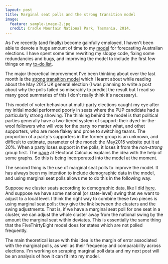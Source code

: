 ```yaml
---
layout: post
title: Marginal seat polls and the strong transition model
image:
  feature: sample-image-2.jpg
  credit: Cradle Mountain National Park, Tasmania, 2014. 
---
```


As I've recently (and finally) become gainfully employed, I haven't been able to devote a huge amount of time to my [model](http://www.clintonboys.com/emma-chisit/) for forecasting Australian elections. I have spent some time rewriting my sloppy code, fixing some redundancies and bugs, and improving the model to include the first few things on my [to-do list](http://www.clintonboys.com/aus-election-model-9/). 

The major theoretical improvement I've been thinking about over the last month is the [strong transition model](http://www.electoralcalculus.co.uk/strongmodel.html) which I learnt about while reading about the May 2015 UK general election (I was planning to write a post about why the polls failed so miserably to predict the result but I read so many good summaries of this I don't really think it's necessary). 

This model of voter behaviour at multi-party elections caught my eye after my initial model performed poorly in seats where the PUP candidate had a particularly strong showing. The thinking behind the model is that political parties generally have a two-tiered system of support: their dyed-in-the-wool followers who will vote for the party no matter what, and othet supporters, who are more flakey and prone to switching teams. The proportion of a party's supporters in the former group is an unknown, and difficult to estimate, parameter of the model: the May2015 website put it at 20%. When a party loses support in the polls, it loses it from the *non-strong* group first. The [page](http://www.electoralcalculus.co.uk/strongmodel.html) at Electoral Calculus explains the idea with the help of some graphs. So this is being incorporated into the model at the moment. 

The second thing is the use of marginal seat polls to improve the model. It has always been my intention to include demographic data in the model, and using marginal seat polls allows me to do this in the following way. 

Suppose we cluster seats according to demographic data, like I did [here](http://www.clintonboys.com/aus-election-model-8/). And suppose we have some national (or state-level) swing that we want to adjust to a local level. I think the right way to combine these two pieces is using marginal seat polls: they give the link between the clusters and the swing adjustments. That is, if we have a marginal seat poll for one seat in a cluster, we can adjust the whole cluster away from the national swing by the amount the marginal seat within deviates. This is essentially the same thing that the FiveThirtyEight model does for states which are not polled frequently.

The main theoretical issue with this idea is the margin of error associated with the marginal polls, as well as their frequency and comparability across elections. I'm working on scraping marginal poll data and my next post will be an analysis of how it can fit into my model. 





